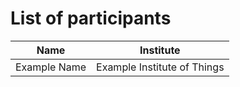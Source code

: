 # List of participants 


| Name        | Institute |
| ----------- | ----------- |
| Example Name      |  Example Institute of Things       |